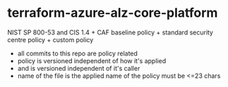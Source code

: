 # terraform-azure-alz-core-platform
NIST SP 800-53 and CIS 1.4 + CAF baseline policy + standard security centre policy + custom policy

- all commits to this repo are policy related
- policy is versioned independent of how it's applied 
- and is versioned independent of it's caller 
- name of the file is the applied name of the policy must be <=23 chars